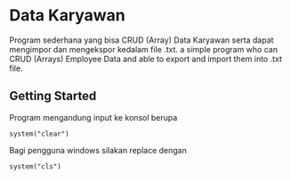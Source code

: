# Data Karyawan
Program sederhana yang bisa CRUD (Array) Data Karyawan serta dapat mengimpor dan mengekspor kedalam file .txt.
a simple program who can CRUD (Arrays) Employee Data and able to export and import them into .txt file.

## Getting Started
Program mengandung input ke konsol berupa 
```
system("clear")
```
Bagi pengguna windows silakan replace dengan
```
system("cls")
```
